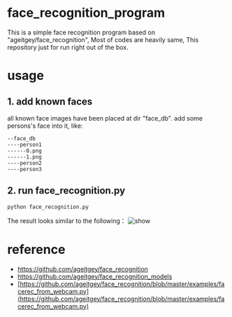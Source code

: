 # face_recognition_program
 This is a simple face recognition program based on "ageitgey/face_recognition", Most of codes are heavily same,  This repository just for run right out of the box.


# usage
## 1. add known faces
all known face images have been placed at dir "face_db".
add some persons's face into it, like:

```
--face_db
----person1
------0.png
------1.png
----person2
----person3
```

## 2. run face_recognition.py

`python face_recognition.py`

The result looks similar to the following：
<img src="https://cloud.githubusercontent.com/assets/896692/24430398/36f0e3f0-13cb-11e7-8258-4d0c9ce1e419.gif" alt="show" />

# reference
- https://github.com/ageitgey/face_recognition
- https://github.com/ageitgey/face_recognition_models
- [https://github.com/ageitgey/face_recognition/blob/master/examples/facerec_from_webcam.py](https://github.com/ageitgey/face_recognition/blob/master/examples/facerec_from_webcam.py)
